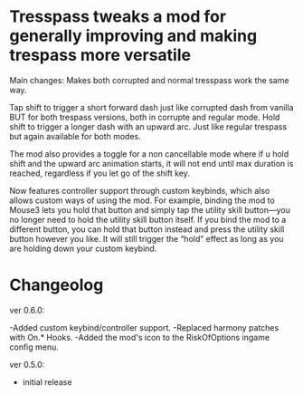# Tresspass tweaks a mod for generally improving and making trespass more versatile
Main changes: Makes both corrupted and normal tresspass work the same way.

Tap shift to trigger a short forward dash just like corrupted dash from vanilla BUT for both trespass versions, both in corrupte and regular mode.
Hold shift to trigger a longer dash with an upward arc. Just like regular trespass but again available for both modes.

The mod also provides a toggle for a non cancellable mode where if u hold shift and the upward arc animation starts, it will not end until max duration is reached,  regardless if you let go of the shift key. 

Now features controller support through custom keybinds, which also allows custom ways of using the mod. For example, binding the mod to Mouse3 lets you hold that button and simply tap the utility skill button—you no longer need to hold the utility skill button itself. If you bind the mod to a different button, you can hold that button instead and press the utility skill button however you like. It will still trigger the “hold” effect as long as you are holding down your custom keybind.









# Changeolog 

ver 0.6.0:

-Added custom keybind/controller support.
-Replaced harmony patches with On.* Hooks.
-Added the mod's icon to the RiskOfOptions ingame config menu. 

ver 0.5.0: 

- initial release 


